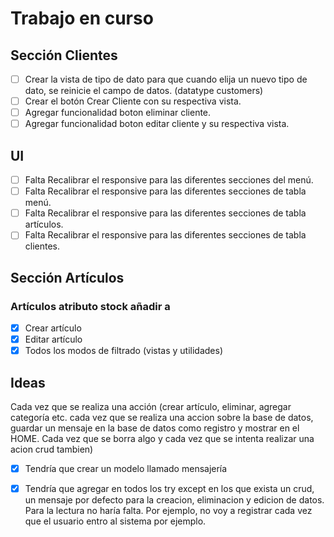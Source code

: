 
# Trabajo en curso

## Sección Clientes

- [ ] Crear la vista de tipo de dato para que cuando elija un nuevo tipo de dato, se reinicie el campo de datos. (datatype customers)
- [ ] Crear el botón Crear Cliente con su respectiva vista.
- [ ] Agregar funcionalidad boton eliminar cliente.
- [ ] Agregar funcionalidad boton editar cliente y su respectiva vista.

## UI

- [ ] Falta Recalibrar el responsive para las diferentes secciones del menú.
- [ ] Falta Recalibrar el responsive para las diferentes secciones de tabla menú.
- [ ] Falta Recalibrar el responsive para las diferentes secciones de tabla artículos.
- [ ] Falta Recalibrar el responsive para las diferentes secciones de tabla clientes.

## Sección Artículos

### Artículos atributo stock añadir a

- [x] Crear artículo
- [x] Editar artículo
- [x] Todos los modos de filtrado (vistas y utilidades)

## Ideas

 Cada vez que se realiza una acción (crear artículo, eliminar, agregar categoría etc. cada vez que se realiza una accion sobre la base de datos, guardar un mensaje en la base de datos como registro y mostrar en el HOME. Cada vez que se borra algo y cada vez que se intenta realizar una acion crud tambien)

- [x] Tendría que crear un modelo llamado mensajería

- [x] Tendría que agregar en todos los try except en los que exista un crud, un mensaje por defecto para la creacion, eliminacion y edicion de datos. Para la lectura no haría falta. Por ejemplo, no voy a registrar cada vez que el usuario entro al sistema por ejemplo.
